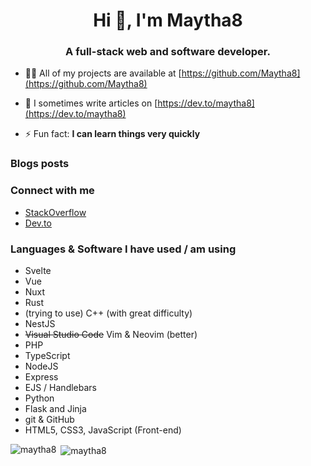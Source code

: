 <h1 align="center">Hi 👋, I'm Maytha8</h1>
<h3 align="center">A full-stack web and software developer.</h3>

- 👨‍💻 All of my projects are available at [https://github.com/Maytha8](https://github.com/Maytha8)

- 📝 I sometimes write articles on [https://dev.to/maytha8](https://dev.to/maytha8)

- ⚡ Fun fact: **I can learn things very quickly**

### Blogs posts
<!-- BLOG-POST-LIST:START -->
<!-- BLOG-POST-LIST:END -->

### Connect with me
- [StackOverflow](https://stackoverflow.com/users/9416618)
- [Dev.to](https://dev.to/maytha8)

### Languages & Software I have used / am using
- Svelte
- Vue
- Nuxt
- Rust
- (trying to use) C++ (with great difficulty)
- NestJS
- ~~Visual Studio Code~~ Vim & Neovim (better)
- PHP
- TypeScript
- NodeJS
- Express
- EJS / Handlebars
- Python
- Flask and Jinja
- git & GitHub
- HTML5, CSS3, JavaScript (Front-end)

<p><img align="left" src="https://github-readme-stats.vercel.app/api/top-langs?username=maytha8&show_icons=true&locale=en&layout=compact&theme=dark&hide_border=true" alt="maytha8" /></p>

<p>&nbsp;<img align="center" src="https://github-readme-stats.vercel.app/api?username=maytha8&show_icons=true&locale=en&theme=dark&hide_border=true" alt="maytha8" /></p>

